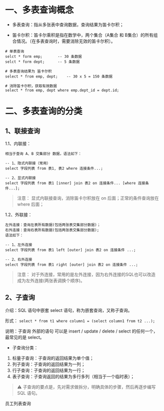 # 一、多表查询概念

* 多表查询：指从多张表中查询数据，查询结果为笛卡尔积；

* 笛卡尔积：笛卡尔乘积是指在数学中，两个集合（A集合 和 B集合）的所有组合情况。（在多表查询时，需要消除无效的笛卡尔积）。

~~~
# 单表查询
selct * form emp;		-- 30 条数据
selct * form dept; 		-- 5 条数据

# 多表查询结果为 笛卡尔积
select * from emp, dept; 	-- 30 x 5 = 150 条数据
 
# 消除笛卡尔积，获取有效数据
select * from emp, dept where emp.dept_id = dept.id;
~~~

# 二、多表查询的分类

## 1、联接查询

1.1、内联接：
	
	相当于查询 A、B 交集部分 数据，语法如下：

~~~
-- 1、隐式内联接（常用）
select 字段列表 from 表1, 表2 where 连接条件...;
	
-- 2、显式内联接
select 字段列表 from 表1 [inner] join 表2 on 连接条件... [where 连接条件...];
~~~
	
> 注意：
> 显式内联接查询，消除笛卡尔积放在 on 后面；正常的条件查询放在 where  后面；

1.2、外联接：
	
	左外连接：查询左表所有数据(包括两张表交集部分数据)；
	右外连接：查询右表所有数据(包括两张表交集部分数据);
	语法如下：

~~~
-- 1、左外连接
select 字段列表 from 表1 left [outer] join 表2 on 连接条件 ...;

-- 2、右外连接
select 字段列表 from 表1 right [outer] join 表2 on 连接条件 ...;
~~~

> 注意：
> 对于外连接，常用的是左外连接，因为右外连接的SQL也可以改造成为左外连接(两张表调换个顺序)。


## 2、子查询

介绍：SQL 语句中嵌套 select 语句，称为嵌套查询，又称子查询。

形式：
    `select * from t1 where column1 = (select column1 from t2 ...);`
    
说明：子查询 外部的语句 可以是 insert / update / delete / select 的任何一个，最常见的是 select。

* 子查询分类：
1. 标量子查询：子查询的返回结果为单个值；
2. 列子查询：子查询的返回结果为一列；
3. 行子查询：子查询的返回结果为一行；
4. 表子查询：子查询返回的结果为多行多列（相当于一个临时表）；

> ⚠️
> 子查询的要点是，先对需求做拆分，明确具体的步骤，然后再逐步编写 SQL 语句。


员工列表查询